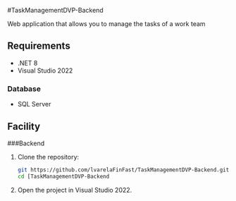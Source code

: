 #TaskManagementDVP-Backend

Web application that allows you to manage the tasks of a work team

## Requirements

- .NET 8
- Visual Studio 2022


### Database

- SQL Server

## Facility

###Backend

1. Clone the repository:
    ```bash
    git https://github.com/lvarelaFinFast/TaskManagementDVP-Backend.git
    cd [TaskManagementDVP-Backend
    ```

2. Open the project in Visual Studio 2022.